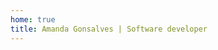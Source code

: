 ```yaml
---
home: true
title: Amanda Gonsalves | Software developer
---
```


<!-- Global site tag (gtag.js) - Google Analytics -->
<script>
  window.dataLayer = window.dataLayer || [];
  function gtag(){dataLayer.push(arguments);}
  gtag('js', new Date());

  gtag('config', 'G-KVWWLGWQZ3');
</script>

<Header />
<Home title="Amanda Gonsalves" description="​I’m a self-taught software developer based in Florianópolis, Brazil. I’ve been studying since the beginning of 2020 doing a lot of side projects to improve my knowledge. In 2021, I got my first job as a developer, now I’m working hard every day to gain as much knowledge as possible to build my career as a software developer." background="/assets/images/geometric.jpg" />
<About />
<Projects />
<Contact />
<Footer />
